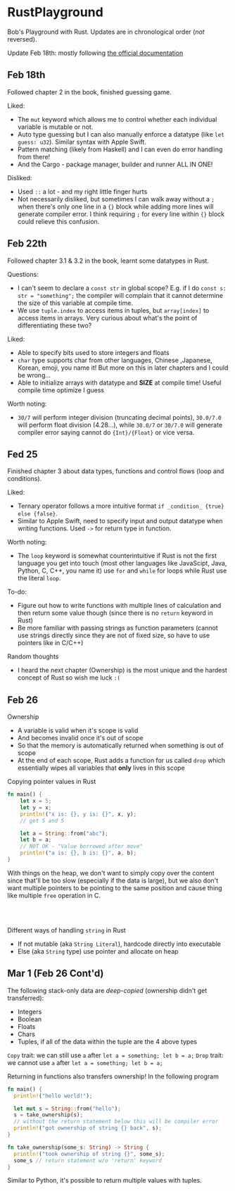 # RustPlayground

Bob's Playground with Rust. Updates are in chronological order (*not* reversed).

Update Feb 18th: mostly following [the official documentation](https://doc.rust-lang.org/book/)

## Feb 18th

Followed chapter 2 in the book, finished guessing game.

Liked:

- The `mut` keyword which allows me to control whether each individual variable is mutable or not.
- Auto type guessing but I can also manually enforce a datatype (like `let guess: u32`). Similar syntax with
Apple Swift.
- Pattern matching (likely from Haskell) and I can even do error handling from there!
- And the Cargo - package manager, builder and runner ALL IN ONE!

Disliked:

- Used `::` a lot - and my right little finger hurts
- Not necessarily disliked, but sometimes I can walk away without a `;` when there's only one line in a `{}` block
while adding more lines will generate compiler error. I think requiring `;` for every line within `{}` block could
relieve this confusion.

## Feb 22th

Followed chapter 3.1 & 3.2 in the book, learnt some datatypes in Rust.

Questions:

- I can't seem to declare a `const str` in global scope? E.g. if I do `const s: str = "something";` the compiler
will complain that it cannot determine the size of this variable at compile time.
- We use `tuple.index` to access items in tuples, but `array[index]` to access items in arrays. Very curious about
what's the point of differentiating these two?

Liked:

- Able to specify bits used to store integers and floats
- `char` type supports char from other languages, Chinese ,Japanese, Korean, emoji, you name it! But more on this
in later chapters and I could be wrong...
- Able to initialize arrays with datatype and **SIZE** at compile time! Useful compile time optimize I guess

Worth noting:

- `30/7` will perform integer division (truncating decimal points), `30.0/7.0` will perform float division
(4.28...), while `30.0/7` or `30/7.0` will generate compiler error saying cannot do `{Int}/{Float}` or vice versa.

## Fed 25

Finished chapter 3 about data types, functions and control flows (loop and
conditions).

Liked:

- Ternary operator follows a more intuitive format `if _condition_ {true}
  else {false}`.
- Similar to Apple Swift, need to specify input and output datatype when
  writing functions. Used `->` for return type in function.

Worth noting:

- The `loop` keyword is somewhat counterintuitive if Rust is not the first
  language you get into touch (most other languages like JavaScipt, Java,
  Python, C, C++, you name it) use `for` and `while` for loops while Rust use
  the literal `loop`.

To-do:
  
- Figure out how to write functions with multiple lines of calculation and then
  return some value though (since there is no `return` keyword in Rust)
- Be more familiar with passing strings as function parameters (cannot use
  strings directly since they are not of fixed size, so have to use pointers
  like in C/C++)

Random thoughts

- I heard the next chapter (Ownership) is the most unique and the hardest
  concept of Rust so wish me luck `:(`

## Feb 26

Ownership

- A variable is valid when it's scope is valid
- And becomes invalid once it's out of scope
- So that the memory is automatically returned when something is out of scope
- At the end of each scope, Rust adds a function for us called `drop` which
  essentially wipes all variables that **only** lives in this scope

Copying pointer values in Rust

```Rust
fn main() {
    let x = 5;
    let y = x;
    println!("x is: {}, y is: {}", x, y);
    // get 5 and 5

    let a = String::from("abc");
    let b = a;
    // NOT OK - "Value borrowed after move"
    println!("a is: {}, b is: {}", a, b);
}
```

With things on the heap, we don't want to simply copy over the content since
that'll be too slow (especially if the data is large), but we also don't want
multiple pointers to be pointing to the same position and cause thing like
multiple `free` operation in C.

\
&nbsp;

Different ways of handling `string` in Rust

- If not mutable (aka `String Literal`), hardcode directly into executable
- Else (aka `String` type) use pointer and allocate on heap

## Mar 1 (Feb 26 Cont'd)

The following stack-only data are *deep-copied* (ownership didn't get
transferred):

- Integers
- Boolean
- Floats
- Chars
- Tuples, if all of the data within the tuple are the 4 above types

`Copy` trait: we can still use `a` after `let a = something; let b = a;`
`Drop` trait: we cannot use `a` after `let a = something; let b = a;`

Returning in functions also transfers ownership! In the following program

``` Rust
fn main() {
  println!("hello world!");

  let mut s = String::from("hello");
  s = take_ownership(s);
  // without the return statement below this will be compiler error
  println!("got ownership of string {} back", s);
}

fn take_ownership(some_s: String) -> String {
  println!("took ownership of string {}", some_s);
  some_s // return statement w/o 'return' keyword
}
```

Similar to Python, it's possible to return multiple values with tuples.
